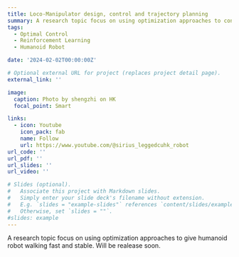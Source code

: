 ```yaml
---
title: Loco-Manipulator design, control and trajectory planning
summary: A research topic focus on using optimization approaches to control Manipulator and quadrupedal robot.
tags:
  - Optimal Control
  - Reinforcement Learning
  - Humanoid Robot

date: '2024-02-02T00:00:00Z'

# Optional external URL for project (replaces project detail page).
external_link: ''

image:
  caption: Photo by shengzhi on HK
  focal_point: Smart

links:
  - icon: Youtube
    icon_pack: fab
    name: Follow
    url: https://www.youtube.com/@sirius_leggedcuhk_robot
url_code: ''
url_pdf: ''
url_slides: ''
url_video: ''

# Slides (optional).
#   Associate this project with Markdown slides.
#   Simply enter your slide deck's filename without extension.
#   E.g. `slides = "example-slides"` references `content/slides/example-slides.md`.
#   Otherwise, set `slides = ""`.
#slides: example
---
```


A research topic focus on using optimization approaches to give humanoid robot walking fast and stable. Will be realease soon.